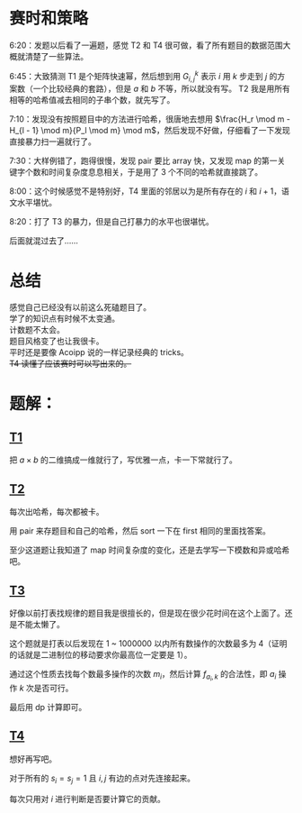 # 赛时和策略
6:20：发题以后看了一遍题，感觉 T2 和 T4 很可做，看了所有题目的数据范围大概就清楚了一些算法。

6:45：大致猜测 T1 是个矩阵快速幂，然后想到用 $G^k_{i, j}$ 表示 $i$ 用 $k$ 步走到 $j$ 的方案数（一个比较经典的套路），但是 $a$ 和 $b$ 不等，所以就没有写。
T2 我是用所有相等的哈希值减去相同的子串个数，就先写了。

7:10：发现没有按照题目中的方法进行哈希，很唐地去想用 $\frac{H_r \mod m - H_{l - 1} \mod m}{P_l \mod m} \mod m$，然后发现不好做，仔细看了一下发现直接暴力扫一遍就行了。

7:30：大样例错了，跑得很慢，发现 pair 要比 array 快，又发现 map 的第一关键字个数和时间复杂度息息相关，于是用了 3 个不同的哈希就直接跳了。

8:00：这个时候感觉不是特别好，T4 里面的邻居以为是所有存在的 $i$ 和 $i + 1$，语文水平堪忧。

8:20：打了 T3 的暴力，但是自己打暴力的水平也很堪忧。

后面就混过去了……

# 总结
感觉自己已经没有以前这么死磕题目了。    
学了的知识点有时候不太变通。    
计数题不太会。  
题目风格变了也让我很卡。  
平时还是要像 Acoipp 说的一样记录经典的 tricks。  
~~T4 读懂了应该赛时可以写出来的。~~

# 题解：
## [T1](http://oi.nks.edu.cn:19360/zh/Problem/Details?cid=3363&tid=G)
把 $a \times b$ 的二维搞成一维就行了，写优雅一点，卡一下常就行了。

## [T2](http://oi.nks.edu.cn:19360/zh/Problem/Details?cid=3363&tid=F)
每次出哈希，每次都被卡。

用 pair 来存题目和自己的哈希，然后 sort 一下在 first 相同的里面找答案。

至少这道题让我知道了 map 时间复杂度的变化，还是去学写一下模数和异或哈希吧。

## [T3](http://oi.nks.edu.cn:19360/zh/Problem/Details?cid=3363&tid=G)
好像以前打表找规律的题目我是很擅长的，但是现在很少花时间在这个上面了。还是不能太懒了。

这个题就是打表以后发现在 1 ~ 1000000 以内所有数操作的次数最多为 4（证明的话就是二进制位的移动要求你最高位一定要是 1）。

通过这个性质去找每个数最多操作的次数 $m_i$，然后计算 $f_{a_i, k}$ 的合法性，即 $a_i$ 操作 $k$ 次是否可行。

最后用 dp 计算即可。

## [T4](http://oi.nks.edu.cn:19360/zh/Problem/Details?cid=3363&tid=H)
想好再写吧。

对于所有的 $s_i = s_j = 1$ 且 $i, j$ 有边的点对先连接起来。

每次只用对 $i$ 进行判断是否要计算它的贡献。
